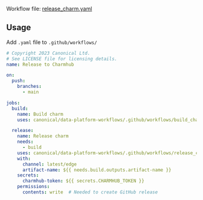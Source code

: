 Workflow file: [release_charm.yaml](release_charm.yaml)

## Usage
Add `.yaml` file to `.github/workflows/`
```yaml
# Copyright 2023 Canonical Ltd.
# See LICENSE file for licensing details.
name: Release to Charmhub

on:
  push:
    branches:
      - main

jobs:
  build:
    name: Build charm
    uses: canonical/data-platform-workflows/.github/workflows/build_charm_without_cache.yaml@v0

  release:
    name: Release charm
    needs:
      - build
    uses: canonical/data-platform-workflows/.github/workflows/release_charm.yaml@v0
    with:
      channel: latest/edge
      artifact-name: ${{ needs.build.outputs.artifact-name }}
    secrets:
      charmhub-token: ${{ secrets.CHARMHUB_TOKEN }}
    permissions:
      contents: write  # Needed to create GitHub release
```